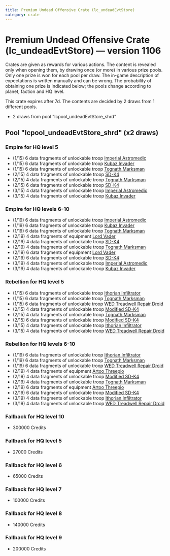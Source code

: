 ```yaml
---
title: Premium Undead Offensive Crate (lc_undeadEvtStore)
category: crate
---
```


# Premium Undead Offensive Crate (lc_undeadEvtStore) — version 1106

Crates are given as rewards for various actions. The content is revealed only when opening them, by drawing once (or more) in various prize pools. Only one prize is won for each pool per draw. The in-game description of expectations is written manually and can be wrong. The probability of obtaining one prize is indicated below; the pools change according to planet, faction and HQ level.

This crate expires after 7d. The contents are decided by 2 draws from 1 different pools.
  * 2 draws from pool "lcpool_undeadEvtStore_shrd"

## Pool "lcpool_undeadEvtStore_shrd" (x2 draws)

### Empire for HQ level 5

  * (1/15) 6 data fragments of unlockable troop [Imperial Astromedic](R5Medic)
  * (1/15) 6 data fragments of unlockable troop [Kubaz Invader](KubazInvader)
  * (1/15) 6 data fragments of unlockable troop [Tognath Marksman](EmpireTognath)
  * (2/15) 4 data fragments of unlockable troop [SD-K4](HeroEmpireSpiderDroid)
  * (2/15) 4 data fragments of unlockable troop [Tognath Marksman](EmpireTognath)
  * (2/15) 6 data fragments of unlockable troop [SD-K4](HeroEmpireSpiderDroid)
  * (3/15) 4 data fragments of unlockable troop [Imperial Astromedic](R5Medic)
  * (3/15) 4 data fragments of unlockable troop [Kubaz Invader](KubazInvader)

### Empire for HQ levels 6-10

  * (1/19) 6 data fragments of unlockable troop [Imperial Astromedic](R5Medic)
  * (1/19) 6 data fragments of unlockable troop [Kubaz Invader](KubazInvader)
  * (1/19) 6 data fragments of unlockable troop [Tognath Marksman](EmpireTognath)
  * (2/19) 4 data fragments of equipment [Lord Vader](eqpEmpireLordVader)
  * (2/19) 4 data fragments of unlockable troop [SD-K4](HeroEmpireSpiderDroid)
  * (2/19) 4 data fragments of unlockable troop [Tognath Marksman](EmpireTognath)
  * (2/19) 6 data fragments of equipment [Lord Vader](eqpEmpireLordVader)
  * (2/19) 6 data fragments of unlockable troop [SD-K4](HeroEmpireSpiderDroid)
  * (3/19) 4 data fragments of unlockable troop [Imperial Astromedic](R5Medic)
  * (3/19) 4 data fragments of unlockable troop [Kubaz Invader](KubazInvader)

### Rebellion for HQ level 5

  * (1/15) 6 data fragments of unlockable troop [Ithorian Infiltrator](IthorianInfiltrator)
  * (1/15) 6 data fragments of unlockable troop [Tognath Marksman](RebelTognath)
  * (1/15) 6 data fragments of unlockable troop [WED Treadwell Repair Droid](Treadwell)
  * (2/15) 4 data fragments of unlockable troop [Modified SD-K4](HeroRebelSpiderDroid)
  * (2/15) 4 data fragments of unlockable troop [Tognath Marksman](RebelTognath)
  * (2/15) 6 data fragments of unlockable troop [Modified SD-K4](HeroRebelSpiderDroid)
  * (3/15) 4 data fragments of unlockable troop [Ithorian Infiltrator](IthorianInfiltrator)
  * (3/15) 4 data fragments of unlockable troop [WED Treadwell Repair Droid](Treadwell)

### Rebellion for HQ levels 6-10

  * (1/19) 6 data fragments of unlockable troop [Ithorian Infiltrator](IthorianInfiltrator)
  * (1/19) 6 data fragments of unlockable troop [Tognath Marksman](RebelTognath)
  * (1/19) 6 data fragments of unlockable troop [WED Treadwell Repair Droid](Treadwell)
  * (2/19) 4 data fragments of equipment [Artoo  Threepio](eqpRebelArtoo)
  * (2/19) 4 data fragments of unlockable troop [Modified SD-K4](HeroRebelSpiderDroid)
  * (2/19) 4 data fragments of unlockable troop [Tognath Marksman](RebelTognath)
  * (2/19) 6 data fragments of equipment [Artoo  Threepio](eqpRebelArtoo)
  * (2/19) 6 data fragments of unlockable troop [Modified SD-K4](HeroRebelSpiderDroid)
  * (3/19) 4 data fragments of unlockable troop [Ithorian Infiltrator](IthorianInfiltrator)
  * (3/19) 4 data fragments of unlockable troop [WED Treadwell Repair Droid](Treadwell)

### Fallback for HQ level 10

  * 300000 Credits

### Fallback for HQ level 5

  * 27000 Credits

### Fallback for HQ level 6

  * 65000 Credits

### Fallback for HQ level 7

  * 100000 Credits

### Fallback for HQ level 8

  * 140000 Credits

### Fallback for HQ level 9

  * 200000 Credits